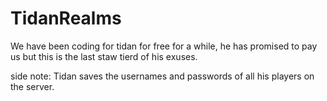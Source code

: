 # TidanRealms

We have been coding for tidan for free for a while,
he has promised to pay us but this is the last staw
tierd of his exuses.

side note: Tidan saves the usernames and passwords
of all his players on the server. 
